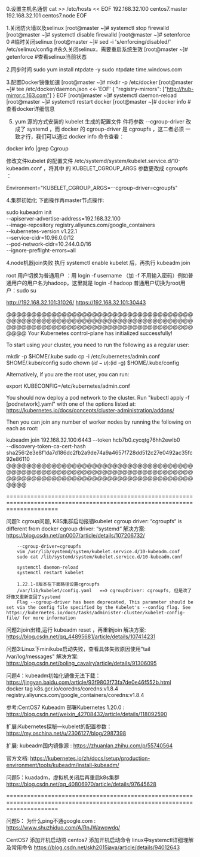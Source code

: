 0.设置主机名通信
cat >> /etc/hosts << EOF
192.168.32.100 centos7.master
192.168.32.101 centos7.node
EOF


1.关闭防火墙以及selinux
[root@master ~]# systemctl stop firewalld
[root@master ~]# systemctl disable firewalld
[root@master ~]# setenforce 0	#临时关闭selinux
[root@master ~]# sed -i 's/enforcing/disabled/' /etc/selinux/config		#永久关闭selinux，需要重启系统生效
[root@master ~]# getenforce		#查看selinux当前状态

2.同步时间
sudo yum install ntpdate -y 
sudo ntpdate time.windows.com

3.配置Docker镜像加速
[root@master ~]# mkdir -p /etc/docker
[root@master ~]# tee /etc/docker/daemon.json <<-'EOF'
{
"registry-mirrors": ["http://hub-mirror.c.163.com"]
}
EOF
[root@master ~]# systemctl daemon-reload
[root@master ~]# systemctl restart docker
[root@master ~]# docker info		#查看docker详细信息

5. yum 源的方式安装的 kubelet 生成的配置文件
件将参数 --cgroup-driver 改成了 systemd ，⽽ docker 的 cgroup-driver 是 cgroupfs ，这二者必须
一致才行，我们可以通过 docker info 命令查看：

 docker info |grep Cgroup

修改文件kubelet 的配置⽂件 /etc/systemd/system/kubelet.service.d/10-kubeadm.conf ，将其中
的 KUBELET_CGROUP_ARGS 参数更改成 cgroupfs ：

Environment="KUBELET_CGROUP_ARGS=--cgroup-driver=cgroupfs"


4.集群初始化
下面操作再master节点操作:

sudo kubeadm init \
   --apiserver-advertise-address=192.168.32.100 \
   --image-repository registry.aliyuncs.com/google_containers \
   --kubernetes-version v1.22.1 \
   --service-cidr=10.96.0.0/12 \
   --pod-network-cidr=10.244.0.0/16 \
   --ignore-preflight-errors=all


4.node机器join失败
执行 systemctl enable kubelet 后，再执行 kubeadm join 

root 用户切换为普通用户 ：用 login -f username （加 -f 不用输入密码）例如普通用户的用户名为hadoop，这里就是 login -f hadoop
普通用户切换为root用户：sudo su

http://192.168.32.101:31026/
https://192.168.32.101:30443

@@@@@@@@@@@@@@@@@@@@@@@@@@@@@@@@@@@@@@@@@@@@@@@@@@@@@@@@@@@@@@@@@@@@@@@@@@@@@@@@@@@@@@@@@@@@@@@@@@@@@@@@@@@@@@@@@@@
Your Kubernetes control-plane has initialized successfully!

To start using your cluster, you need to run the following as a regular user:

  mkdir -p $HOME/.kube
  sudo cp -i /etc/kubernetes/admin.conf $HOME/.kube/config
  sudo chown $(id -u):$(id -g) $HOME/.kube/config

Alternatively, if you are the root user, you can run:

  export KUBECONFIG=/etc/kubernetes/admin.conf

You should now deploy a pod network to the cluster.
Run "kubectl apply -f [podnetwork].yaml" with one of the options listed at:
  https://kubernetes.io/docs/concepts/cluster-administration/addons/

Then you can join any number of worker nodes by running the following on each as root:

kubeadm join 192.168.32.100:6443 --token hcb7b0.cycqtg76hh2ewlb0 \
	--discovery-token-ca-cert-hash sha256:2e3e8f1da7d186dc2fb2a9de74a9a4657f728dd512c27e0492ac35fc92e86110 
@@@@@@@@@@@@@@@@@@@@@@@@@@@@@@@@@@@@@@@@@@@@@@@@@@@@@@@@@@@@@@@@@@@@@@@@@@@@@@@@@@@@@@@@@@@@@@@@@@@@@@@@@@@@@@@@@@@


===========================================================================================================================

问题1: cgroup问题, K8S集群启动报错kubelet cgroup driver: “cgroupfs“ is different from docker cgroup driver: “systemd“
解决方案: https://blog.csdn.net/qn0007/article/details/107206732/
		
		--cgroup-driver=cgroupfs
		vim /usr/lib/systemd/system/kubelet.service.d/10-kubeadm.conf
		sudo cat /lib/systemd/system/kubelet.service.d/10-kubeadm.conf
		
		systemctl daemon-reload
		systemctl restart kubelet
		
		1.22.1-0版本在下面路径设置cgroupfs
		/var/lib/kubelet/config.yaml   ==》 cgroupDriver: cgroupfs, 但是改了好像又重新变回了systemd
		Flag --cgroup-driver has been deprecated, This parameter should be set via the config file specified by the Kubelet's --config flag. See https://kubernetes.io/docs/tasks/administer-cluster/kubelet-config-file/ for more information
		


问题2:join出错,运行 kubeadm reset ，再重新join
解决方案: https://blog.csdn.net/qq_44895681/article/details/107414231


问题3:Linux下minikube启动失败，查看具体失败原因使用"tail /var/log/messages"
解决方案: https://blog.csdn.net/boling_cavalry/article/details/91306095

问题4：kubeadm初始化镜像无法下载：https://jingyan.baidu.com/article/93f9803f73fa7de0e46f552b.html  
docker tag k8s.gcr.io/coredns/coredns:v1.8.4  registry.aliyuncs.com/google_containers/coredns:v1.8.4

参考:CentOS7 Kubeadm 部署Kubernetes 1.20.0 :  https://blog.csdn.net/weixin_42708432/article/details/118092590

扩展:Kubernetes探秘—kubelet的配置参数： https://my.oschina.net/u/2306127/blog/2987398

扩展: kubeadm国内镜像源 : https://zhuanlan.zhihu.com/p/55740564

官方文档: https://kubernetes.io/zh/docs/setup/production-environment/tools/kubeadm/install-kubeadm/

问题5：kuadadm，虚拟机关闭后再重启k8s集群
https://blog.csdn.net/qq_40806970/article/details/97645628


===========================================================================================================================


问题5： 为什么ping不通google.com : https://www.shuzhiduo.com/A/RnJWawowdq/

CentOS7 添加开机启动项
centos7 添加开机启动命令
linux中systemctl详细理解及常用命令  https://blog.csdn.net/skh2015java/article/details/94012643